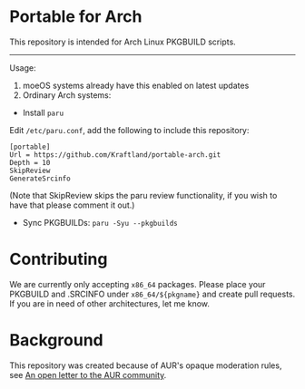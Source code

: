 # Portable for Arch

This repository is intended for Arch Linux PKGBUILD scripts.

---

Usage:

1. moeOS systems already have this enabled on latest updates
2. Ordinary Arch systems:

- Install `paru`

Edit `/etc/paru.conf`, add the following to include this repository:

```
[portable]
Url = https://github.com/Kraftland/portable-arch.git
Depth = 10
SkipReview
GenerateSrcinfo
```

(Note that SkipReview skips the paru review functionality, if you wish to have that please comment it out.)

- Sync PKGBUILDs: `paru -Syu --pkgbuilds`

# Contributing

We are currently only accepting `x86_64` packages. Please place your PKGBUILD and .SRCINFO under `x86_64/${pkgname}` and create pull requests. If you are in need of other architectures, let me know.

# Background

This repository was created because of AUR's opaque moderation rules, see [An open letter to the AUR community](https://blog.kimiblock.top/2025/09/08/letter-to-aur/).